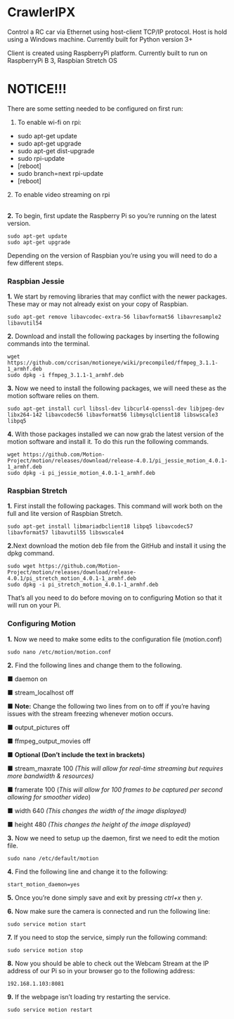 # CrawlerIPX
Control a RC car via Ethernet using host-client TCP/IP protocol.
Host is hold using a Windows machine.
Currently built for Python version 3+

Client is created using RaspberryPi platform.
Currently built to run on RaspberryPi B 3, Raspbian Stretch OS

# NOTICE!!!
There are some setting needed to be configured on first run:
1. To enable wi-fi on rpi:
<ul>
<li> sudo apt-get update </li>
<li> sudo apt-get upgrade </li>
<li> sudo apt-get dist-upgrade </li>
<li> sudo rpi-update </li>
<li> [reboot] </li>
<li> sudo branch=next rpi-update </li>
<li> [reboot] </li>
</ul>
2. To enable video streaming on rpi
<br><br>
<p><strong class="step_numbering">2.</strong> To begin, first update the Raspberry Pi so you&#8217;re running on the latest version.</p><pre><code>sudo apt-get update
sudo apt-get upgrade</code></pre><p>Depending on the version of Raspbian you&#8217;re using you will need to do a few different steps.</p><h3>Raspbian Jessie</h3><p><strong class="step_numbering">1.</strong> We start by removing libraries that may conflict with the newer packages. These may or may not already exist on your copy of Raspbian.</p><pre><code>sudo apt-get remove libavcodec-extra-56 libavformat56 libavresample2 libavutil54</code></pre><p><strong class="step_numbering">2.</strong> Download and install the following packages by inserting the following commands into the terminal.</p><pre><code>wget https://github.com/ccrisan/motioneye/wiki/precompiled/ffmpeg_3.1.1-1_armhf.deb
sudo dpkg -i ffmpeg_3.1.1-1_armhf.deb</code></pre><p><strong class="step_numbering">3.</strong> Now we need to install the following packages, we will need these as the motion software relies on them.</p><pre><code>sudo apt-get install curl libssl-dev libcurl4-openssl-dev libjpeg-dev libx264-142 libavcodec56 libavformat56 libmysqlclient18 libswscale3 libpq5</code></pre><p><strong class="step_numbering">4.</strong> With those packages installed we can now grab the latest version of the motion software and install it. To do this run the following commands.</p><pre><code>wget https://github.com/Motion-Project/motion/releases/download/release-4.0.1/pi_jessie_motion_4.0.1-1_armhf.deb
sudo dpkg -i pi_jessie_motion_4.0.1-1_armhf.deb</code></pre><h3>Raspbian Stretch</h3><p><strong class="step_numbering">1.</strong> First install the following packages. This command will work both on the full and lite version of Raspbian Stretch.</p><pre><code>sudo apt-get install libmariadbclient18 libpq5 libavcodec57  libavformat57 libavutil55 libswscale4</code></pre><p><strong class="step_numbering">2.</strong>Next download the motion deb file from the GitHub and install it using the dpkg command.</p><pre><code>sudo wget https://github.com/Motion-Project/motion/releases/download/release-4.0.1/pi_stretch_motion_4.0.1-1_armhf.deb
sudo dpkg -i pi_stretch_motion_4.0.1-1_armhf.deb</code></pre><p>That&#8217;s all you need to do before moving on to configuring Motion so that it will run on your Pi.</p><h3>Configuring Motion</h3><p><strong class="step_numbering">1.</strong> Now we need to make some edits to the configuration file (motion.conf)</p><pre><code>sudo nano /etc/motion/motion.conf</code></pre><p><strong class="step_numbering">2.</strong> Find the following lines and change them to the following.</p><p><strong class="step_numbering step_indent_left">&#9632;</strong> daemon on</p><p><strong class="step_numbering step_indent_left">&#9632;</strong> stream_localhost off</p><p><strong class="step_numbering step_indent_left">&#9632;</strong> <strong>Note:</strong> Change the following two lines from on to off if you&#8217;re having issues with the stream freezing whenever motion occurs.</p><p><strong class="step_numbering step_indent_left">&#9632;</strong> output_pictures off</p><p><strong class="step_numbering step_indent_left">&#9632;</strong> ffmpeg_output_movies off</p><p><strong class="step_numbering step_indent_left">&#9632;</strong> <strong>Optional (Don&#8217;t include the text in brackets)</strong></p><p><strong class="step_numbering step_indent_left">&#9632;</strong> stream_maxrate 100 <em>(This will allow for real-time streaming but requires more bandwidth &#038; resources)</em></p><p><strong class="step_numbering step_indent_left">&#9632;</strong> framerate 100 (<em>This will allow for 100 frames to be captured per second allowing for smoother video</em>)</p><p><strong class="step_numbering step_indent_left">&#9632;</strong> width 640 <em>(This changes the width of the image displayed)</em></p><p><strong class="step_numbering step_indent_left">&#9632;</strong> height 480 <em>(This changes the height of the image displayed)</em></p><p><strong class="step_numbering">3.</strong> Now we need to setup up the daemon, first we need to edit the motion file.</p><pre><code>sudo nano /etc/default/motion</code></pre><p><strong class="step_numbering">4.</strong> Find the following line and change it to the following:</p><pre><code>start_motion_daemon=yes</code></pre><p><strong class="step_numbering">5.</strong> Once you&#8217;re done simply save and exit by pressing <em>ctrl+x</em> then <em>y</em>.</p><p><strong class="step_numbering">6.</strong> Now make sure the camera is connected and run the following line:</p><pre><code>sudo service motion start</code></pre><p><strong class="step_numbering">7.</strong> If you need to stop the service, simply run the following command:</p><pre><code>sudo service motion stop</code></pre><p><strong class="step_numbering">8.</strong> Now you should be able to check out the Webcam Stream at the IP address of our Pi so in your browser go to the following address:</p><pre><code>192.168.1.103:8081</code></pre><p><strong class="step_numbering">9.</strong> If the webpage isn&#8217;t loading try restarting the service.</p><pre><code>sudo service motion restart</code></pre>